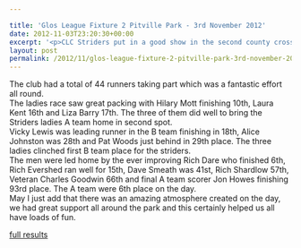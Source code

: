 ```yaml
---

title: 'Glos League Fixture 2 Pitville Park - 3rd November 2012'
date: 2012-11-03T23:20:30+00:00
excerpt: '<p>CLC Striders put in a good show in the second county cross country fixture of the season held at Pitville Park Cheltenham.</p>'
layout: post
permalink: /2012/11/glos-league-fixture-2-pitville-park-3rd-november-2012/
---
```

</p> 

The club had a total of 44 runners taking part which was a fantastic effort all round.  
The ladies race saw great packing with Hilary Mott finishing 10th, Laura Kent 16th and Liza Barry 17th. The three of them did well to bring the Striders ladies A team home in second spot.  
Vicky Lewis was leading runner in the B team finishing in 18th, Alice Johnston was 28th and Pat Woods just behind in 29th place. The three ladies clinched first B team place for the striders.  
The men were led home by the ever improving Rich Dare who finished 6th, Rich Evershed ran well for 15th, Dave Smeath was 41st, Rich Shardlow 57th, Veteran Charles Goodwin 66th and final A team scorer Jon Howes finishing 93rd place. The A team were 6th place on the day.  
May I just add that there was an amazing atmosphere created on the day, we had great support all around the park and this certainly helped us all have loads of fun.

<a href="http://www.clcstriders-runningclub.co.uk/images/documents/glosxc03112012.pdf" target="_blank" rel="nofollow">full results</a>
